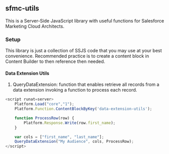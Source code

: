 
## sfmc-utils

This is a Server-Side JavaScript library with useful functions for Salesforce Marketing Cloud Architects. 

### Setup
This library is just a collection of SSJS code that you may use at your best convenience. Recommended practice is to create a content block in Content Builder to then reference then needed.

#### Data Extension Utils
1. QueryDataExtension: function that enables retrieve all records from a data extension invoking a function to process each record.

```javascript
<script runat=server>
    Platform.Load("core","1");
    Platform.Function.ContentBlockByKey('data-extension-utils');

    function ProcessRow(row) {
        Platform.Response.Write(row.first_name);
    }

    var cols = ["first_name", "last_name"];
    QueryDataExtension("My Audience", cols, ProcessRow);
</script>
``` 